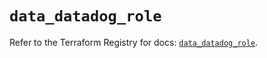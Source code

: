 # `data_datadog_role`

Refer to the Terraform Registry for docs: [`data_datadog_role`](https://registry.terraform.io/providers/datadog/datadog/3.52.0/docs/data-sources/role).

